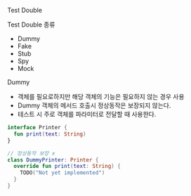 Test Double

Test Double 종류
- Dummy
- Fake
- Stub
- Spy
- Mock

Dummy
- 객체를 필요로하지만 해당 객체의 기능은 필요하지 않는 경우 사용
- Dummy 객체의 메서드 호출시 정상동작은 보장되지 않는다.
- 테스트 시 주로 객체를 파라미터로 전달할 때 사용한다.

```kotlin
interface Printer {
  fun print(text: String)
}

// 정상동작 보장 x
class DummyPrinter: Printer {
  override fun print(text: String) {
    TODO("Not yet implemented")
  }
}
```